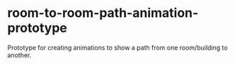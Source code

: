 # room-to-room-path-animation-prototype
Prototype for creating animations to show a path from one room/building to another.
